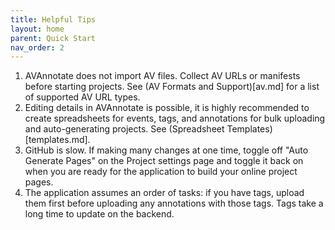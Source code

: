 ```yaml
---
title: Helpful Tips
layout: home
parent: Quick Start
nav_order: 2
---
```

1. AVAnnotate does not import AV files. Collect AV URLs or manifests before starting projects. See (AV Formats and Support)[av.md] for a list of supported AV URL types.
2. Editing details in AVAnnotate is possible, it is highly recommended to create spreadsheets for events, tags, and annotations for bulk uploading and auto-generating projects. See (Spreadsheet Templates)[templates.md].
3. GitHub is slow. If making many changes at one time, toggle off "Auto Generate Pages" on the Project settings page and toggle it back on when you are ready for the application to build your online project pages.
4. The application assumes an order of tasks: if you have tags, upload them first before uploading any annotations with those tags. Tags take a long time to update on the backend.
